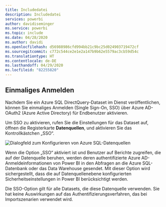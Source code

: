 ```yaml
---
title: Includedatei
description: Includedatei
services: powerbi
author: davidiseminger
ms.service: powerbi
ms.topic: include
ms.date: 04/28/2020
ms.author: davidi
ms.openlocfilehash: d56988986cfd994bb21c9bc25d024903719472cf
ms.sourcegitcommit: c772c544ce2e1e2a147b9b62e5579ac3cb59d54c
ms.translationtype: HT
ms.contentlocale: de-DE
ms.lasthandoff: 04/29/2020
ms.locfileid: "82255820"
---
```

## <a name="single-sign-on"></a>Einmaliges Anmelden

Nachdem Sie ein Azure SQL DirectQuery-Dataset im Dienst veröffentlichen, können Sie einmaliges Anmelden (Single Sign-On, SSO) über Azure AD-OAuth2 (Azure Active Directory) für Endbenutzer aktivieren.

Um SSO zu aktivieren, rufen Sie die Einstellungen für das Dataset auf, öffnen die Registerkarte **Datenquellen**, und aktivieren Sie das Kontrollkästchen „SSO“.

![Dialogfeld zum Konfigurieren von Azure SQL-Datenquellen](media/direct-query-sso/sso-dialog.png)

Wenn die Option „SSO“ aktiviert ist und Benutzer auf Berichte zugreifen, die auf der Datenquelle beruhen, werden deren authentifizierte Azure AD-Anmeldeinformationen von Power BI in den Abfragen an die Azure SQL-Datenbank oder das Data Warehouse gesendet. Mit dieser Option wird sichergestellt, dass die auf Datenquellenebene konfigurierten Sicherheitseinstellungen in Power BI berücksichtigt werden.

Die SSO-Option gilt für alle Datasets, die diese Datenquelle verwenden. Sie hat keine Auswirkungen auf das Authentifizierungsverfahren, das bei Importszenarien verwendet wird.

